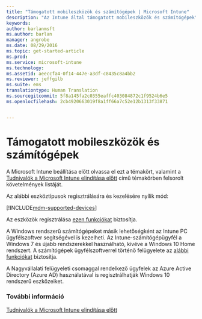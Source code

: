 ```yaml
---
title: "Támogatott mobileszközök és számítógépek | Microsoft Intune"
description: "Az Intune által támogatott mobileszközök és számítógépek"
keywords: 
author: barlanmsft
ms.author: barlan
manager: angrobe
ms.date: 08/29/2016
ms.topic: get-started-article
ms.prod: 
ms.service: microsoft-intune
ms.technology: 
ms.assetid: aeeccfa4-0f14-447e-a3df-c8435c8a4bb2
ms.reviewer: jeffgilb
ms.suite: ems
translationtype: Human Translation
ms.sourcegitcommit: 5f8a145fa2c0355eaffc403084872c1f9524b6e5
ms.openlocfilehash: 2cb4920663019f8a1ff66a7c52e12b1313f33871


---
```


# Támogatott mobileszközök és számítógépek

A Microsoft Intune beállítása előtt olvassa el ezt a témakört, valamint a [Tudnivalók a Microsoft Intune elindítása előtt](what-to-know-before-you-start-microsoft-intune.md) című témakörben felsorolt követelmények listáját.

Az alábbi eszköztípusok regisztrálására és kezelésére nyílik mód:

[!INCLUDE[mdm-supported-devices](../includes/mdm-supported-devices.md)]

Az eszközök regisztrálása [ezen funkciókat](/Intune/get-started/choose-how-to-manage-devices) biztosítja.

A Windows rendszerű számítógépeket másik lehetőségként az Intune PC ügyfélszoftver segítségével is kezelheti. Az Intune-számítógépügyfél a Windows 7 és újabb rendszerekkel használható, kivéve a Windows 10 Home rendszert. A számítógépek ügyfélszoftverrel történő felügyelete az [alábbi funkciókat](set-up-windows-device-management-with-microsoft-intune.md) biztosítja.

A Nagyvállalati felügyeleti csomaggal rendelkező ügyfelek az Azure Active Directory (Azure AD) használatával is regisztrálhatják Windows 10 rendszerű eszközeiket.

### További információ
[Tudnivalók a Microsoft Intune elindítása előtt](what-to-know-before-you-start-microsoft-intune.md)



<!--HONumber=Sep16_HO3-->


